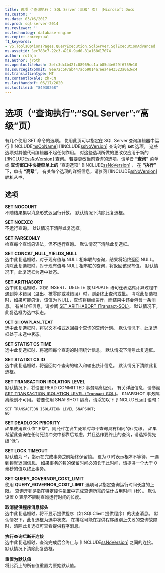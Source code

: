 ```yaml
---
title: 选项（"查询执行： SQL Server：高级" 页） |Microsoft Docs
ms.custom: ''
ms.date: 03/06/2017
ms.prod: sql-server-2014
ms.reviewer: ''
ms.technology: database-engine
ms.topic: conceptual
f1_keywords:
- VS.ToolsOptionsPages.QueryExecution.SqlServer.SqlExecutionAdvanced
ms.assetid: 3ec788c7-22c3-4216-9ad0-81a168d17074
author: rothja
ms.author: jroth
ms.openlocfilehash: 3efc3dc8b42fc08969cc1afb85d4e629f6759e10
ms.sourcegitcommit: 9ee72c507ab447ac69014a7eea4e43523a0a3ec4
ms.translationtype: MT
ms.contentlocale: zh-CN
ms.lasthandoff: 06/17/2020
ms.locfileid: "84930268"
---
```

# <a name="options-query-executionsql-serveradvanced-page"></a>选项（“查询执行”:“SQL Server”:“高级”页）
  有几个使用 SET 命令的选项。 使用此页可以指定在 SQL Server 查询编辑器中运行 [!INCLUDE[msCoName](../includes/msconame-md.md)] [!INCLUDE[ssNoVersion](../includes/ssnoversion-md.md)] 查询时的 **set** 选项。 这些选项对其他代码编辑器不起任何作用。 对这些选项所做的更改仅应用于新的 [!INCLUDE[ssNoVersion](../includes/ssnoversion-md.md)] 查询。 若要更改当前查询的选项，请单击 **“查询”** 菜单或 **查询窗口中快捷菜单上的** “查询选项” [!INCLUDE[ssNoVersion](../includes/ssnoversion-md.md)] 。 在 **“执行”** 下，单击 **“高级”**。 有关每个选项的详细信息，请参阅 [!INCLUDE[ssNoVersion](../includes/ssnoversion-md.md)] 联机丛书。  
  
## <a name="options"></a>选项  
 **SET NOCOUNT**  
 不随结果集以消息形式返回行计数。 默认情况下清除此复选框。  
  
 **SET NOEXEC**  
 不运行查询。 默认情况下清除此复选框。  
  
 **SET PARSEONLY**  
 检查每个查询的语法，但不运行查询。 默认情况下清除此复选框。  
  
 **SET CONCAT_NULL_YIELDS_NULL**  
 选中此复选框时，对于现有值与 NULL 相串联的查询，结果将始终返回 NULL。 清除此复选框时，对于现有值与 NULL 相串联的查询，将返回该现有值。 默认情况下，此复选框为选中状态。  
  
 **SET ARITHABORT**  
 选中此复选框时，如果 INSERT、DELETE 或 UPDATE 语句在表达式计算过程中遇到算术错误（溢出、被零除或域错误）时，则会终止查询或批。 清除此复选框时，如果可能的话，该值为 NULL，查询将继续进行，而结果中还会包含一条消息。 有关详细信息，请参阅 [SET ARITHABORT (Transact-SQL)](/sql/t-sql/statements/set-arithabort-transact-sql)。 默认情况下，此复选框为选中状态。  
  
 **SET SHOWPLAN_TEXT**  
 选中此复选框时，将以文本格式返回每个查询的查询计划。 默认情况下，此复选框处于未选中状态。  
  
 **SET STATISTICS TIME**  
 选中此复选框时，将返回每个查询的时间统计信息。 默认情况下清除此复选框。  
  
 **SET STATISTICS IO**  
 选中此复选框时，将返回每个查询的输入和输出统计信息。 默认情况下清除此复选框。  
  
 **SET TRANSACTION ISOLATION LEVEL**  
 默认情况下，将设置 READ COMMITTED 事务隔离级别。 有关详细信息，请参阅 [SET TRANSACTION ISOLATION LEVEL (Transact-SQL)](/sql/t-sql/statements/set-transaction-isolation-level-transact-sql)。 SNAPSHOT 事务隔离级别不可用。 若要使用 SNAPSHOT 隔离，请添加以下 [!INCLUDE[tsql](../includes/tsql-md.md)] 语句：  
  
```  
SET TRANSACTION ISOLATION LEVEL SNAPSHOT;  
GO  
```  
  
 **SET DEADLOCK PRIORITY**  
 如果使用默认值“正常”，则允许在发生死锁时每个查询具有相同的优先级。 如果希望此查询在任何死锁冲突中都靠后考虑，并且选作要终止的查询，请选择优先级“低”。  
  
 **SET LOCK TIMEOUT**  
 默认值为 -1，指示在完成事务之前始终保留锁。 值为 0 时表示根本不等待，一遇到锁就返回信息。 如果事务的锁的保留时间必须长于此时间，请提供一个大于 0 毫秒的值以终止事务。  
  
 **SET QUERY_GOVERNOR_COST_LIMIT**  
 使用 **QUERY_GOVERNOR_COST_LIMIT** 选项可以指定查询运行时间长度的上限。 查询开销是指在特定硬件配置中完成查询所需的估计占用时间（秒）。 默认设置 0 表示不限制查询运行时间的长度。  
  
 **取消提供程序消息标头**  
 选中此复选框时，将不显示提供程序（如 SQLClient 提供程序）的状态消息。 默认情况下，此复选框为选中状态。 在排除可能在提供程序级别上失败的查询故障时，清除此复选框可查看提供程序消息。  
  
 **执行查询后断开连接**  
 选中此复选框时，查询完成后会终止与 [!INCLUDE[ssNoVersion](../includes/ssnoversion-md.md)] 之间的连接。 默认情况下清除此复选框。  
  
 **重置为默认值**  
 将此页上的所有值重置为原始默认值。  
  
  
